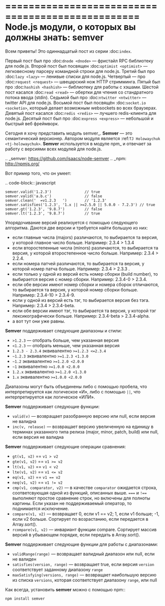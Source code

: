 =================================================
Node.js модули, о которых вы должны знать: semver
=================================================

Всем приветы! Это одиннадцатый пост из серии :doc:`index`.

Первый пост был про :doc:`dnode <dnode>` — фристайл RPC библиотеку для
node.js. Второй пост был посвящен :doc:`optimist <optimist>` — легковесному
парсеру командной строки для node.js. Третий был про :doc:`lazy <lazy>` —
ленивые списки для node.js. Четвертый — про :doc:`request <request>` —
швецарский нож HTTP стримминга. Пятый был про :doc:`hashish <hashish>` —
библиотеку для работы с хэшами. Шестой пост касался :doc:`read <read>` —
обертки для чтения со стандратного потока ввода (stdin). Седьмой был про
:doc:`ntwitter <ntwitter>` — twitter API для node.js. Восьмой пост был
посвящён :doc:`socket.io <socketio>`, который делает возможным websockets
во всех браузерах. Девятый пост касался :doc:`redis <redis>` — лучшего
redis-клиента для node.js. Десятый пост был про :doc:`express <express>` —
небольшой и быстрый веб фреймворк.

Сегодня я хочу представить модуль semver_. **Semver** — это семантический
версионер. Автором модуля является :ref:`TJ Holowaychuk <tj-holowaychuk>`.
**Semver** используется в модуле npm_ и отвечает за работу с версиями всех
модулей для node.js.

.. _semver: https://github.com/isaacs/node-semver
.. _npm: http://npmjs.org/

Вот пример того, что он умеет:

.. code-block:: javascript

    semver.valid('1.2.3')               // true
    semver.valid('a.b.c')               // false
    semver.clean('  =v1.2.3   ')        // '1.2.3'
    semver.satisfies('1.2.3', '1.x || >=2.5.0 || 5.0.0 - 7.2.3') // true
    semver.gt('1.2.3', '9.8.7')         // false
    semver.lt('1.2.3', '9.8.7')         // true

Упорядочивание версий реализуется с помощью следующего алгоритма. Даются
две версии и требуется найти большую из них:

* если главные числа (majors) различаются, то выбирается та версия, у которой
  главное число больше. Например: 2.3.4 > 1.3.4
* если второстепенные числа (minors) различаются, то выбирается та версия, у
  которой второстепенное число больше. Например: 2.3.4 > 2.2.4.
* если номера патчей различаются, то выбирается та версия, у которой номер
  патча больше. Например: 2.3.4 > 2.3.3 .
* если только у одной из версий есть номер сборки (build number), то выбирается
  версия с номер сборки. Например: 2.3.4-0 > 2.3.4.
* если обе версии имеют номер сборки и номера сборок отличаются, то выбирается
  та версия, у которой номер сборки больше. Например: 2.3.4-10 > 2.3.4-9.
* если у одной из версий есть тэг, то выбирается версия без тэга. Например:
  2.3.4 > 2.3.4-beta.
* если обе версии имеют тэг, то выбирается та версия, у которой тэг
  лексикографически больше. Например: 2.3.4-beta > 2.3.4-alpha.
* а вот тут они уже равны.

**Semver** поддерживает следующие диапазоны и стили:

* ``>1.2.3`` — отобрать больше, чем указанная версия
* ``<1.2.3`` — отобрать меньше, чем указанная версия
* ``1.2.3 - 2.3.4`` эквивалентно ``>=1.2.3 <=2.3.4``
* ``~1.2.3`` эквивалентно ``>=1.2.3 <1.3.0``
* ``~1.2`` эквивалентно ``>=1.2.0 <2.0.0``
* ``~1`` эквивалентно ``>=1.0.0 <2.0.0``
* ``1.2.x`` эквивалентно ``>=1.2.0 <1.3.0``
* ``1.x`` эквивалентно ``>=1.0.0 <2.0.0``

Диапазоны могут быть объединены либо с помощью пробела, что интерпретируется
как логическое «И», либо с помощью ``||``, что интерпретируется как логическое
«ИЛИ».

**Semver** поддерживает следующие функции:

* ``valid(v)`` — возвращает разобранную версию или null, если версия не валидна
* ``inc(v, release)`` — возвращает версию увеличенную на единицу в терминах
  указанного типа релиза (major, minor, patch, build) или null, если версия не
  валидна

**Semver** поддерживает следующие операции сравнения:

* ``gt(v1, v2)`` == ``v1 > v2``
* ``gte(v1, v2)`` == ``v1 >= v2``
* ``lt(v1, v2)`` == ``v1 < v2``
* ``lte(v1, v2)`` == ``v1 <= v2``
* ``eq(v1, v2)`` == ``v1 == v2``
* ``neq(v1, v2)`` == ``v1 != v2``
* ``cmp(v1, comparator, v2)`` — в качестве ``comparator`` ожидается строка,
  соответсвующая одной из функций, описанных выше. ``===`` и ``!==``
  выполняют простое сравнение строк, но включены для полноты картины. Если
  указан не поддерживаемый оператор, то поднимается исключение.
* ``compare(v1, v2)`` — возвращает 0, если v1 == v2; 1, если v1 больше; -1,
  если v2 больше. Сортирует по возрастанию, если передается в Array.sort().
* ``rcompare(v1, v2)`` — инвариант функции compare. Сортирует массив версий
  в убывающем порядке, если передать в Array.sort().

**Semver** поддерживает следующие функции для работы с диапазонами:

* ``validRange(range)`` — возвращает валидный диапазон или null, если не
  валиден
* ``satisfies(version, range)`` — возвращает true, если версия ``version``
  соответствует заданному диапазону ``range``
* ``maxSatisfying(versions, range)`` — возвращает наибольшую версию из списка
  ``versions``, которая соответствует диапазону ``range``, или null

Как всегда, установить **semver** можно с помощью npm::

    npm install semver
